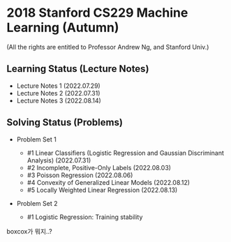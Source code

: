 # 2018 Stanford CS229 Machine Learning (Autumn)

(All the rights are entitled to Professor Andrew Ng, and Stanford Univ.)

## Learning Status (Lecture Notes)
- Lecture Notes 1 (2022.07.29)
- Lecture Notes 2 (2022.07.31)
- Lecture Notes 3 (2022.08.14)

## Solving Status (Problems)
- Problem Set 1 
  - #1 Linear Classifiers (Logistic Regression and Gaussian Discriminant Analysis) (2022.07.31)
  - #2 Incomplete, Positive-Only Labels (2022.08.03)
  - #3 Poisson Regression (2022.08.06)
  - #4 Convexity of Generalized Linear Models (2022.08.12)
  - #5 Locally Weighted Linear Regression (2022.08.13)
  
- Problem Set 2
  - #1 Logistic Regression: Training stability
  
boxcox가 뭐지..?
